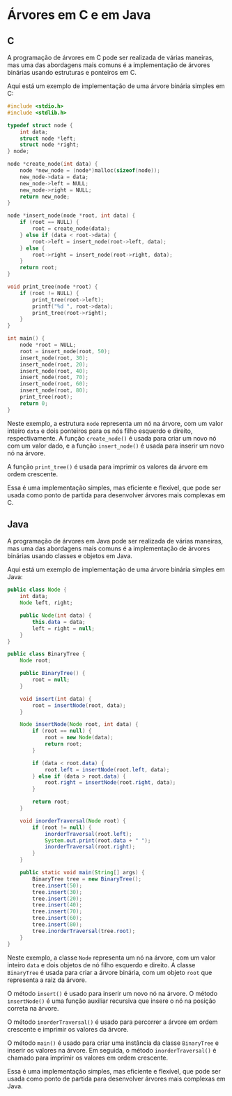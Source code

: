 # Árvores em C e em Java

## C

A programação de árvores em C pode ser realizada de várias maneiras, mas uma das abordagens mais comuns é a implementação de árvores binárias usando estruturas e ponteiros em C.

Aqui está um exemplo de implementação de uma árvore binária simples em C:

```c
#include <stdio.h>
#include <stdlib.h>

typedef struct node {
    int data;
    struct node *left;
    struct node *right;
} node;

node *create_node(int data) {
    node *new_node = (node*)malloc(sizeof(node));
    new_node->data = data;
    new_node->left = NULL;
    new_node->right = NULL;
    return new_node;
}

node *insert_node(node *root, int data) {
    if (root == NULL) {
        root = create_node(data);
    } else if (data < root->data) {
        root->left = insert_node(root->left, data);
    } else {
        root->right = insert_node(root->right, data);
    }
    return root;
}

void print_tree(node *root) {
    if (root != NULL) {
        print_tree(root->left);
        printf("%d ", root->data);
        print_tree(root->right);
    }
}

int main() {
    node *root = NULL;
    root = insert_node(root, 50);
    insert_node(root, 30);
    insert_node(root, 20);
    insert_node(root, 40);
    insert_node(root, 70);
    insert_node(root, 60);
    insert_node(root, 80);
    print_tree(root);
    return 0;
}
```

Neste exemplo, a estrutura `node` representa um nó na árvore, com um valor inteiro `data` e dois ponteiros para os nós filho esquerdo e direito, respectivamente. A função `create_node()` é usada para criar um novo nó com um valor dado, e a função `insert_node()` é usada para inserir um novo nó na árvore.

A função `print_tree()` é usada para imprimir os valores da árvore em ordem crescente.

Essa é uma implementação simples, mas eficiente e flexível, que pode ser usada como ponto de partida para desenvolver árvores mais complexas em C.

## Java

A programação de árvores em Java pode ser realizada de várias maneiras, mas uma das abordagens mais comuns é a implementação de árvores binárias usando classes e objetos em Java.

Aqui está um exemplo de implementação de uma árvore binária simples em Java:

```java
public class Node {
    int data;
    Node left, right;

    public Node(int data) {
        this.data = data;
        left = right = null;
    }
}

public class BinaryTree {
    Node root;

    public BinaryTree() {
        root = null;
    }

    void insert(int data) {
        root = insertNode(root, data);
    }

    Node insertNode(Node root, int data) {
        if (root == null) {
            root = new Node(data);
            return root;
        }

        if (data < root.data) {
            root.left = insertNode(root.left, data);
        } else if (data > root.data) {
            root.right = insertNode(root.right, data);
        }

        return root;
    }

    void inorderTraversal(Node root) {
        if (root != null) {
            inorderTraversal(root.left);
            System.out.print(root.data + " ");
            inorderTraversal(root.right);
        }
    }

    public static void main(String[] args) {
        BinaryTree tree = new BinaryTree();
        tree.insert(50);
        tree.insert(30);
        tree.insert(20);
        tree.insert(40);
        tree.insert(70);
        tree.insert(60);
        tree.insert(80);
        tree.inorderTraversal(tree.root);
    }
}
```

Neste exemplo, a classe `Node` representa um nó na árvore, com um valor inteiro `data` e dois objetos de nó filho esquerdo e direito. A classe `BinaryTree` é usada para criar a árvore binária, com um objeto `root` que representa a raiz da árvore.

O método `insert()` é usado para inserir um novo nó na árvore. O método `insertNode()` é uma função auxiliar recursiva que insere o nó na posição correta na árvore.

O método `inorderTraversal()` é usado para percorrer a árvore em ordem crescente e imprimir os valores da árvore.

O método `main()` é usado para criar uma instância da classe `BinaryTree` e inserir os valores na árvore. Em seguida, o método `inorderTraversal()` é chamado para imprimir os valores em ordem crescente.

Essa é uma implementação simples, mas eficiente e flexível, que pode ser usada como ponto de partida para desenvolver árvores mais complexas em Java.
